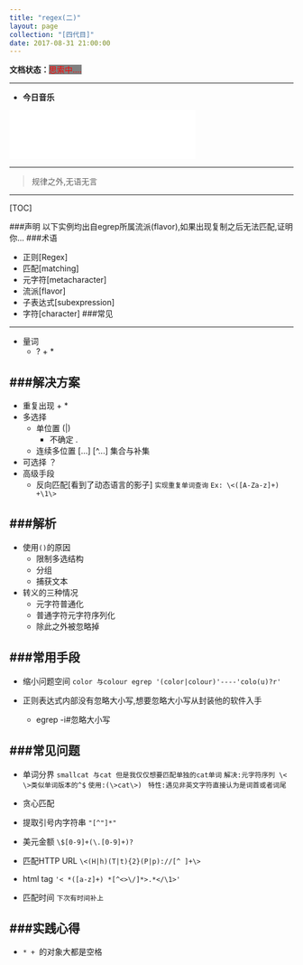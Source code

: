 ```yaml
---
title: "regex(二)"
layout: page
collection: "[四代目]"
date: 2017-08-31 21:00:00
---
```


**文档状态：**<a style="color:red;background-color:gray">思索中....</a>

---
- **今日音乐**
<iframe frameborder="no" border="0" marginwidth="0" marginheight="0" width=330 height=86 src="//music.163.com/outchain/player?type=2&id=286999&auto=0&height=66"></iframe>

---
> 规律之外,无语无言

---

[TOC]

###声明
以下实例均出自egrep所属流派(flavor),如果出现复制之后无法匹配,证明你...
###术语
- 正则[Regex]
- 匹配[matching]
- 元字符[metacharacter]
- 流派[flavor]
- 子表达式[subexpression]
- 字符[character]
###常见
---
- 量词
    - ? + *

###解决方案
---

- 重复出现 + *
- 多选择  
    - 单位置 (|)
        - 不确定 .
    - 连续多位置 [...]  [^...] 集合与补集
- 可选择 ？
- 高级手段
    - 反向匹配[看到了动态语言的影子]
    `实现重复单词查询`
    `Ex: \<([A-Za-z]+) +\1\>`

###解析
---
- 使用`()`的原因
    - 限制多选结构
    - 分组
    - 捕获文本
- 转义的三种情况
    - 元字符普通化
    - 普通字符元字符序列化
    - 除此之外被忽略掉

###常用手段
---
- 缩小问题空间
  `color 与colour egrep '(color|colour)'----'colo(u)?r'`

- 正则表达式内部没有忽略大小写,想要忽略大小写从封装他的软件入手
   - egrep -i#忽略大小写


###常见问题
---
- 单词分界
    `smallcat 与cat 但是我仅仅想要匹配单独的cat单词`
    `解决:元字符序列 \<  \>类似单词版本的^$`
    `使用:(\>cat\>) `
    `特性:遇见非英文字符直接认为是词首或者词尾`

- 贪心匹配
- 提取引号内字符串
    `"[^"]*"`
- 美元金额
    `\$[0-9]+(\.[0-9]+)?`
- 匹配HTTP URL
    `\<(H|h)(T|t){2}(P|p)://[^ ]+\>`
- html tag
    `'< *([a-z]+) *[^<>\/]*>.*</\1>'`
- 匹配时间
    `下次有时间补上`

###实践心得
---
- `* + `的对象大都是空格
